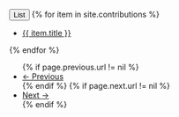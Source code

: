 <div class="dropdown">

<div class="container">
<button class="btn btn-primary dropdown-toggle" type="button" data-toggle="dropdown">List
        <span class="caret"></span>
</button>
{% for item in site.contributions %}
<ul class="dropdown-menu"><li><a href="{{ site.baseurl }}{{ item.url }}">{{ item.title }}</a></li></ul>
{% endfor %}
</div>
</div>
<nav aria-label="...">
  <ul class="pager">
        {% if page.previous.url != nil %}
                <li class="previous"><a href="{{ site.baseurl }}{{ page.previous.url }}"><span aria-hidden="true">&larr;</span> Previous</a></li>
        {% endif %}
        {% if page.next.url != nil %}
                <li class="next"><a href="{{ site.baseurl }}{{ page.next.url }}">Next <span aria-hidden="true">&rarr;</span></a></li>
        {% endif %}
  </ul>
</nav>
